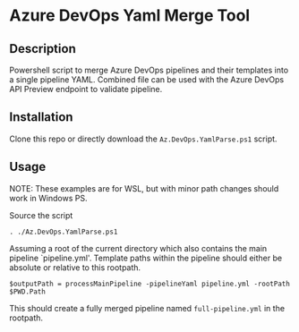 # Azure DevOps Yaml Merge Tool

## Description

Powershell script to merge Azure DevOps pipelines and their templates into a single pipeline YAML. Combined file can be used with the Azure DevOps API Preview endpoint to validate pipeline.

## Installation

Clone this repo or directly download the `Az.DevOps.YamlParse.ps1` script.

## Usage

NOTE: These examples are for WSL, but with minor path changes should work in Windows PS.

Source the script

```
. ./Az.DevOps.YamlParse.ps1
```

Assuming a root of the current directory which also contains the main pipeline `pipeline.yml'. Template paths within the pipeline should either be absolute or relative to this rootpath.

```
$outputPath = processMainPipeline -pipelineYaml pipeline.yml -rootPath $PWD.Path
```

This should create a fully merged pipeline named `full-pipeline.yml` in the rootpath.
